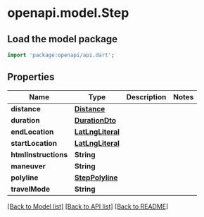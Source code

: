 # openapi.model.Step

## Load the model package
```dart
import 'package:openapi/api.dart';
```

## Properties
Name | Type | Description | Notes
------------ | ------------- | ------------- | -------------
**distance** | [**Distance**](Distance.md) |  | 
**duration** | [**DurationDto**](DurationDto.md) |  | 
**endLocation** | [**LatLngLiteral**](LatLngLiteral.md) |  | 
**startLocation** | [**LatLngLiteral**](LatLngLiteral.md) |  | 
**htmlInstructions** | **String** |  | 
**maneuver** | **String** |  | 
**polyline** | [**StepPolyline**](StepPolyline.md) |  | 
**travelMode** | **String** |  | 

[[Back to Model list]](../README.md#documentation-for-models) [[Back to API list]](../README.md#documentation-for-api-endpoints) [[Back to README]](../README.md)


